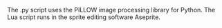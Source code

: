 The .py script uses the PILLOW image processing library for Python. The Lua script runs in the sprite editing software Aseprite.
